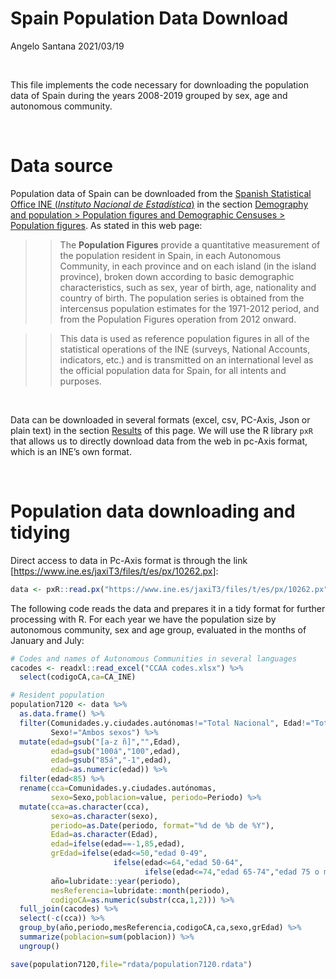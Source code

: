 Spain Population Data Download
================
Angelo Santana
2021/03/19

 

This file implements the code necessary for downloading the population
data of Spain during the years 2008-2019 grouped by sex, age and
autonomous community.

 

# Data source

Population data of Spain can be downloaded from the [Spanish Statistical
Office INE (*Instituto Nacional de
Estadística*)](https://www.ine.es/en/) in the section [Demography and
population &gt; Population figures and Demographic Censuses &gt;
Population
figures](https://www.ine.es/dyngs/INEbase/en/operacion.htm?c=Estadistica_C&cid=1254736176951&menu=ultiDatos&idp=1254735572981).
As stated in this web page:

> > The **Population Figures** provide a quantitative measurement of the
> > population resident in Spain, in each Autonomous Community, in each
> > province and on each island (in the island province), broken down
> > according to basic demographic characteristics, such as sex, year of
> > birth, age, nationality and country of birth. The population series
> > is obtained from the intercensus population estimates for the
> > 1971-2012 period, and from the Population Figures operation from
> > 2012 onward.

> > This data is used as reference population figures in all of the
> > statistical operations of the INE (surveys, National Accounts,
> > indicators, etc.) and is transmitted on an international level as
> > the official population data for Spain, for all intents and
> > purposes.

 

Data can be downloaded in several formats (excel, csv, PC-Axis, Json or
plain text) in the section
[Results](https://www.ine.es/dyngs/INEbase/en/operacion.htm?c=Estadistica_C&cid=1254736176951&menu=resultados&idp=1254735572981)
of this page. We will use the R library `pxR` that allows us to directly
download data from the web in pc-Axis format, which is an INE’s own
format.

 

# Population data downloading and tidying

Direct access to data in Pc-Axis format is through the link
\[<https://www.ine.es/jaxiT3/files/t/es/px/10262.px>\]:

``` r
data <- pxR::read.px("https://www.ine.es/jaxiT3/files/t/es/px/10262.px")
```

The following code reads the data and prepares it in a tidy format for
further processing with R. For each year we have the population size by
autonomous community, sex and age group, evaluated in the months of
January and July:

``` r
# Codes and names of Autonomous Communities in several languages
cacodes <- readxl::read_excel("CCAA codes.xlsx") %>% 
  select(codigoCA,ca=CA_INE)

# Resident population
population7120 <- data %>% 
  as.data.frame() %>% 
  filter(Comunidades.y.ciudades.autónomas!="Total Nacional", Edad!="Total",
         Sexo!="Ambos sexos") %>% 
  mutate(edad=gsub("[a-z ñ]","",Edad),
         edad=gsub("100á","100",edad),
         edad=gsub("85á","-1",edad),
         edad=as.numeric(edad)) %>% 
  filter(edad<85) %>% 
  rename(cca=Comunidades.y.ciudades.autónomas,
         sexo=Sexo,poblacion=value, periodo=Periodo) %>% 
  mutate(cca=as.character(cca),
         sexo=as.character(sexo),
         periodo=as.Date(periodo, format="%d de %b de %Y"),
         Edad=as.character(Edad),
         edad=ifelse(edad==-1,85,edad),
         grEdad=ifelse(edad<=50,"edad 0-49",
                       ifelse(edad<=64,"edad 50-64",
                              ifelse(edad<=74,"edad 65-74","edad 75 o más"))),
         año=lubridate::year(periodo),
         mesReferencia=lubridate::month(periodo),
         codigoCA=as.numeric(substr(cca,1,2))) %>% 
  full_join(cacodes) %>% 
  select(-c(cca)) %>% 
  group_by(año,periodo,mesReferencia,codigoCA,ca,sexo,grEdad) %>% 
  summarize(poblacion=sum(poblacion)) %>% 
  ungroup()

save(population7120,file="rdata/population7120.rdata")
```
